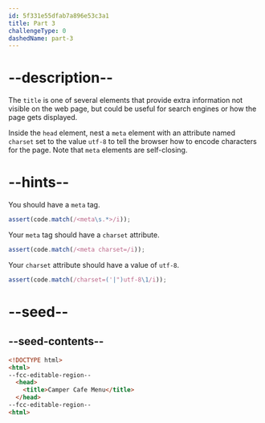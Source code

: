 ```yaml
---
id: 5f331e55dfab7a896e53c3a1
title: Part 3
challengeType: 0
dashedName: part-3
---
```


# --description--

The `title` is one of several elements that provide extra information not visible on the web page, but could be useful for search engines or how the page gets displayed.

Inside the `head` element, nest a `meta` element with an attribute named `charset` set to the value `utf-8` to tell the browser how to encode characters for the page. Note that `meta` elements are self-closing.

# --hints--

You should have a `meta` tag.

```js
assert(code.match(/<meta\s.*>/i));
```

Your `meta` tag should have a `charset` attribute.

```js
assert(code.match(/<meta charset=/i));
```

Your `charset` attribute should have a value of `utf-8`.

```js
assert(code.match(/charset=('|")utf-8\1/i));
```

# --seed--

## --seed-contents--

```html
<!DOCTYPE html>
<html>
--fcc-editable-region--
  <head>
    <title>Camper Cafe Menu</title>
  </head>
--fcc-editable-region--
<html>
```

